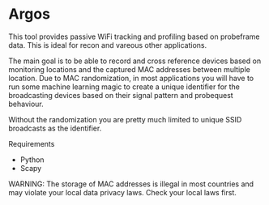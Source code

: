 # Argos
This tool provides passive WiFi tracking and profiling based on probeframe data. This is ideal for recon and vareous other applications. 

The main goal is to be able to record and cross reference devices based on monitoring locations and the captured MAC addresses between multiple location. Due to MAC randomization, in most applications you will have to run some machine learning magic to create a unique identifier for the broadcasting devices based on their signal pattern and probequest behaviour. 

Without the randomization you are pretty much limited to unique SSID broadcasts as the identifier. 


Requirements

- Python
- Scapy


WARNING: The storage of MAC addresses is illegal in most countries and may violate your local data privacy laws. Check your local laws first.

